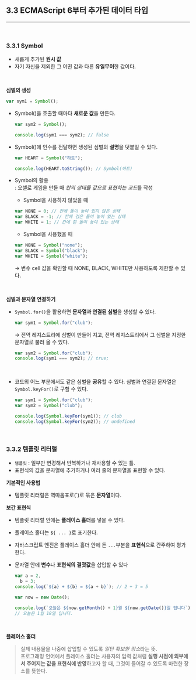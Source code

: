 ## 3.3 ECMAScript 6부터 추가된 데이터 타입

---

<br />

### 3.3.1 Symbol

- 새롭게 추가된 **원시 값**
- 자기 자신을 제외한 그 어떤 값과 다른 **유일무이**한 값이다.

<br />

**심벌의 생성**

```jsx
var sym1 = Symbol();
```

- Symbol()을 호출할 때마다 **새로운 값**을 만든다.

  ```jsx
  var sym2 = Symbol();

  console.log(sym1 === sym2); // false
  ```

- Symbol()에 인수를 전달하면 생성된 심벌의 **설명**을 덧붙일 수 있다.

  ```jsx
  var HEART = Symbol("하트");

  console.log(HEART.toString()); // Symbol(하트)
  ```

- Symbol의 활용  
   : 오셀로 게임을 만들 때 *칸의 상태를 값으로 표현하는 코드*를 작성

  - Symbol을 사용하지 않았을 때

  ```jsx
  var NONE = 0; // 칸에 돌이 놓여 있지 않은 상태
  var BLACK = -1; // 칸에 검은 돌이 놓여 있는 상태
  var WHITE = 1; // 칸에 흰 돌이 놓여 있는 상태
  ```

  - Symbol을 사용했을 때

  ```jsx
  var NONE = Symbol("none");
  var BLACK = Symbol("black");
  var WHITE = Symbol("white");
  ```

  → 변수 cell 값을 확인할 때 NONE, BLACK, WHITE만 사용하도록 제한할 수 있다.

<br />

**심벌과 문자열 연결하기**

- `Symbol.for()`을 활용하면 **문자열과 연결된 심벌**을 생성할 수 있다.

  ```jsx
  var sym1 = Symbol.for("club");
  ```

  → 전역 레지스트리에 심벌이 만들어 지고, 전역 레지스트리에서 그 심벌을 지정한 문자열로 불러 올 수 있다.

  ```jsx
  var sym2 = Symbol.for("club");
  console.log(sym1 === sym2); // true;
  ```

<br />

- 코드의 어느 부분에서도 같은 심벌을 **공유**할 수 있다. 심벌과 연결된 문자열은 `Symbol.keyFor()`로 구할 수 있다.

  ```jsx
  var sym1 = Symbol.for("club");
  var sym2 = Symbol("club");

  console.log(Symbol.keyFor(sym1)); // club
  console.log(Symbol.keyFor(sym2)); // undefined
  ```

<br />

### 3.3.2 템플릿 리터럴

- `템플릿` : 일부만 변경해서 반복하거나 재사용할 수 있는 틀.
- 표현식의 값을 문자열에 추가하거나 여러 줄의 문자열을 표현할 수 있다.

**기본적인 사용법**

- 템플릿 리터럴은 역따옴표로(`)로 묶은 **문자열**이다.

**보간 표현식**

- 템플릿 리터럴 안에는 **플레이스 홀더**를 넣을 수 있다.
- 플레이스 홀더는 `${ ... }`로 표기한다.
- 자바스크립트 엔진은 플레이스 홀더 안에 든 `...`부분을 **표현식**으로 간주하여 평가한다.
- 문자열 안에 **변수**나 **표현식의 결괏값**을 삽입할 수 있다

  ```jsx
  var a = 2,
    b = 3;
  console.log(`${a} + ${b} = ${a + b}`); // 2 + 3 = 5

  var now = new Date();

  console.log(`오늘은 ${now.getMonth() + 1}월 ${now.getDate()}일 입니다`);
  // 오늘은 1월 18일 입니다.
  ```

  <br />

**플레이스 홀더**

> 실제 내용물을 나중에 삽입할 수 있도록 *일단 확보한 장소*라는 뜻.<br />
> 프로그래밍 언어에서 플레이스 홀더는 사용자의 입력 값처럼 **실행 시점에 외부에서 주어지는 값을 표현식에 반영**하고자 할 때, 그것이 들어갈 수 있도록 마련한 장소를 뜻한다.
